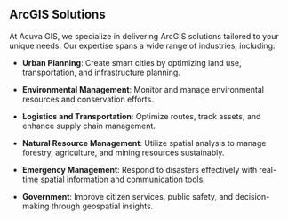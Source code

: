 ## ArcGIS Solutions

At Acuva GIS, we specialize in delivering ArcGIS solutions tailored to your unique needs. Our expertise spans a wide range of industries, including:

- **Urban Planning**: Create smart cities by optimizing land use, transportation, and infrastructure planning.

- **Environmental Management**: Monitor and manage environmental resources and conservation efforts.

- **Logistics and Transportation**: Optimize routes, track assets, and enhance supply chain management.

- **Natural Resource Management**: Utilize spatial analysis to manage forestry, agriculture, and mining resources sustainably.

- **Emergency Management**: Respond to disasters effectively with real-time spatial information and communication tools.

- **Government**: Improve citizen services, public safety, and decision-making through geospatial insights.
